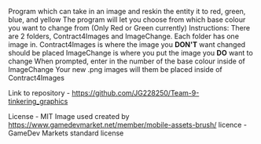 Program which can take in an image and reskin the entity it to red, green, blue, and yellow
The program will let you choose from which base colour you want to change from (Only Red or Green currently)
Instructions:
There are 2 folders, Contract4Images and ImageChange. Each folder has one image in.
Contract4Images is where the image you **DON'T** want changed should be placed
ImageChange is where you put the image you **DO** want to change
When prompted, enter in the number of the base colour inside of ImageChange
Your new .png images will them be placed inside of Contract4Images


Link to repository - https://github.com/JG228250/Team-9-tinkering_graphics

License - MIT
Image used created by https://www.gamedevmarket.net/member/mobile-assets-brush/ licence - GameDev Markets standard license
